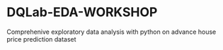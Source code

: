 # DQLab-EDA-WORKSHOP
Comprehenive exploratory data analysis with python on advance house price prediction dataset
